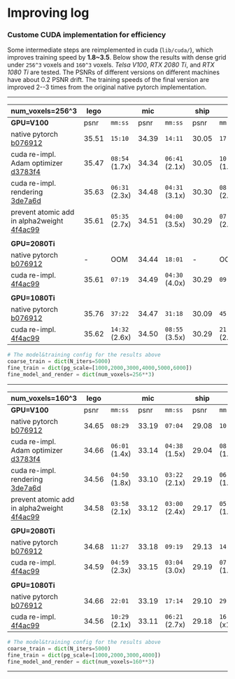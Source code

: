 # Improving log

### Custome CUDA implementation for efficiency
Some intermediate steps are reimplemented in cuda (`lib/cuda/`), which improves training speed by 
**1.8\~3.5**. Below show the results with dense grid under `256^3` voxels and `160^3` voxels. *Telsa V100*, *RTX 2080 Ti*, and *RTX 1080 Ti* are tested. The PSNRs of different versions on different machines have about 0.2 PSNR drift. The training speeds of the final version are improved 2--3 times from the original native pytorch implementation.

---

| **num_voxels=256^3**    | lego  |       | mic   |       | ship  |       |
|--------------|-------|-------|-------|-------|-------|-------|
| **GPU=V100** | psnr  | `mm:ss` | psnr  | `mm:ss` | psnr  | `mm:ss` |
| native pytorch<br>[b076912](https://github.com/sunset1995/DirectVoxGO/tree/b076912) | 35.51 | `15:10`        | 34.39 | `14:11`        | 30.05 | `17:04` |
| cuda re-impl. Adam optimizer<br>[d3783f4](https://github.com/sunset1995/DirectVoxGO/tree/d3783f4) | 35.47 | `08:54` (1.7x) | 34.34 | `06:41` (2.1x) | 30.05 | `10:23` (1.6x) |
| cuda re-impl.  rendering<br>[3de7a6d](https://github.com/sunset1995/DirectVoxGO/tree/3de7a6d) | 35.63 | `06:31` (2.3x) | 34.48 | `04:31` (3.1x) | 30.30 | `08:20` (2.0x) |
| prevent atomic add in alpha2weight<br>[4f4ac99](https://github.com/sunset1995/DirectVoxGO/tree/4f4ac99) |  35.61 | `05:35` (2.7x) | 34.51 | `04:00` (3.5x) | 30.29 | `07:20` (2.3x) |
| |
| **GPU=2080Ti** |
| native pytorch [b076912](https://github.com/sunset1995/DirectVoxGO/tree/b076912) | - | OOM | 34.44 | `18:01` | - | OOM |
| cuda re-impl. [4f4ac99](https://github.com/sunset1995/DirectVoxGO/tree/4f4ac99) | 35.61 | `07:19` | 34.49 | `04:30` (4.0x) | 30.29 | `09:53` |
| |
| **GPU=1080Ti** |
| native pytorch [b076912](https://github.com/sunset1995/DirectVoxGO/tree/b076912) | 35.76 | `37:22` | 34.47 | `31:18` | 30.09 | `45:28` |
| cuda re-impl. [4f4ac99](https://github.com/sunset1995/DirectVoxGO/tree/4f4ac99) | 35.62 | `14:32` (2.6x) | 34.50 | `08:55` (3.5x) | 30.29 | `21:00` (2.2x) |

```python
# The model&training config for the results above
coarse_train = dict(N_iters=5000)
fine_train = dict(pg_scale=[1000,2000,3000,4000,5000,6000])
fine_model_and_render = dict(num_voxels=256**3)
```

---

| **num_voxels=160^3**    | lego  |       | mic   |       | ship  |       |
|--------------|-------|-------|-------|-------|-------|-------|
| **GPU=V100** | psnr  | `mm:ss` | psnr  | `mm:ss` | psnr  | `mm:ss` |
| native pytorch<br>[b076912](https://github.com/sunset1995/DirectVoxGO/tree/b076912) | 34.65 | `08:29`        | 33.19 | `07:04`        | 29.08 | `10:38`        |
| cuda re-impl.  Adam optimizer<br>[d3783f4](https://github.com/sunset1995/DirectVoxGO/tree/d3783f4) | 34.66 | `06:01` (1.4x) | 33.14 | `04:38` (1.5x) | 29.04 | `08:06` (1.3x) |
| cuda re-impl.  rendering<br>[3de7a6d](https://github.com/sunset1995/DirectVoxGO/tree/3de7a6d) | 34.56 | `04:50` (1.8x) | 33.10 | `03:22` (2.1x) | 29.19 | `06:31` (1.6x) |
| prevent atomic add in alpha2weight<br>[4f4ac99](https://github.com/sunset1995/DirectVoxGO/tree/4f4ac99) | 34.58 | `03:58` (2.1x) | 33.12 | `03:00` (2.4x) | 29.17 | `05:46` (1.8x) |
| |
| **GPU=2080Ti** |
| native pytorch [b076912](https://github.com/sunset1995/DirectVoxGO/tree/b076912) | 34.68 | `11:27` | 33.18 | `09:19` | 29.13 | `14:35` |
| cuda re-impl. [4f4ac99](https://github.com/sunset1995/DirectVoxGO/tree/4f4ac99) | 34.59 | `04:59` (2.3x) | 33.15 | `03:04` (3.0x) | 29.19 | `07:32` (1.9x) |
| |
| **GPU=1080Ti** |
| native pytorch [b076912](https://github.com/sunset1995/DirectVoxGO/tree/b076912) | 34.66 | `22:01` | 33.19 | `17:14` | 29.10 | `29:57` |
| cuda re-impl. [4f4ac99](https://github.com/sunset1995/DirectVoxGO/tree/4f4ac99) | 34.56 | `10:29` (2.1x) | 33.11 | `06:21` (2.7x) | 29.18 | `16:48` (x1.8) |

```python
# The model&training config for the results above
coarse_train = dict(N_iters=5000)
fine_train = dict(pg_scale=[1000,2000,3000,4000])
fine_model_and_render = dict(num_voxels=160**3)
```

---
